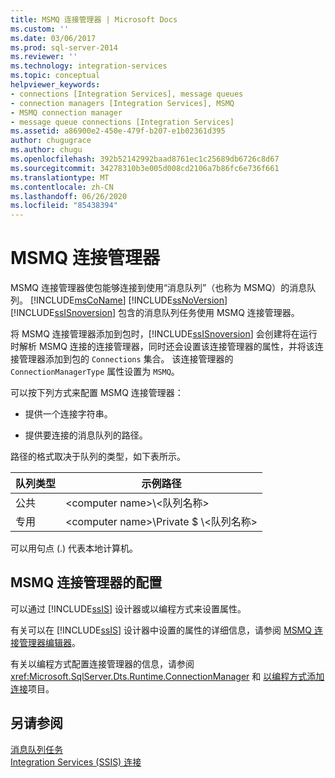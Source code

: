 ```yaml
---
title: MSMQ 连接管理器 | Microsoft Docs
ms.custom: ''
ms.date: 03/06/2017
ms.prod: sql-server-2014
ms.reviewer: ''
ms.technology: integration-services
ms.topic: conceptual
helpviewer_keywords:
- connections [Integration Services], message queues
- connection managers [Integration Services], MSMQ
- MSMQ connection manager
- message queue connections [Integration Services]
ms.assetid: a86900e2-450e-479f-b207-e1b02361d395
author: chugugrace
ms.author: chugu
ms.openlocfilehash: 392b52142992baad8761ec1c25689db6726c8d67
ms.sourcegitcommit: 34278310b3e005d008cd2106a7b86fc6e736f661
ms.translationtype: MT
ms.contentlocale: zh-CN
ms.lasthandoff: 06/26/2020
ms.locfileid: "85438394"
---
```

# <a name="msmq-connection-manager"></a>MSMQ 连接管理器
  MSMQ 连接管理器使包能够连接到使用“消息队列”（也称为 MSMQ）的消息队列。 [!INCLUDE[msCoName](../../includes/msconame-md.md)] [!INCLUDE[ssNoVersion](../../includes/ssnoversion-md.md)] [!INCLUDE[ssISnoversion](../../includes/ssisnoversion-md.md)] 包含的消息队列任务使用 MSMQ 连接管理器。  
  
 将 MSMQ 连接管理器添加到包时，[!INCLUDE[ssISnoversion](../../includes/ssisnoversion-md.md)] 会创建将在运行时解析 MSMQ 连接的连接管理器，同时还会设置该连接管理器的属性，并将该连接管理器添加到包的 `Connections` 集合。 该连接管理器的 `ConnectionManagerType` 属性设置为 `MSMQ`。  
  
 可以按下列方式来配置 MSMQ 连接管理器：  
  
-   提供一个连接字符串。  
  
-   提供要连接的消息队列的路径。  
  
 路径的格式取决于队列的类型，如下表所示。  
  
|队列类型|示例路径|  
|----------------|-----------------|  
|公共|\<computer name>\\<队列名称\>|  
|专用|\<computer name>\Private $ \\<队列名称\>|  
  
 可以用句点 (.) 代表本地计算机。  
  
## <a name="configuration-of-the-msmq-connection-manager"></a>MSMQ 连接管理器的配置  
 可以通过 [!INCLUDE[ssIS](../../includes/ssis-md.md)] 设计器或以编程方式来设置属性。  
  
 有关可以在 [!INCLUDE[ssIS](../../includes/ssis-md.md)] 设计器中设置的属性的详细信息，请参阅 [MSMQ 连接管理器编辑器](../msmq-connection-manager-editor.md)。  
  
 有关以编程方式配置连接管理器的信息，请参阅 <xref:Microsoft.SqlServer.Dts.Runtime.ConnectionManager> 和 [以编程方式添加连接](../building-packages-programmatically/adding-connections-programmatically.md)项目。  
  
## <a name="see-also"></a>另请参阅  
 [消息队列任务](../control-flow/message-queue-task.md)   
 [Integration Services (SSIS) 连接](integration-services-ssis-connections.md)  
  
  
